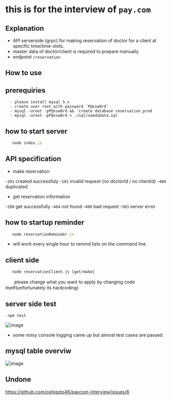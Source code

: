 # this is for the interview of `pay.com`

## Explanation
  - API serverside (grpc) for making reservation of  doctor for a client  at specific time/time-slots.
  - master data of doctor/client is required to prepare manually 
  - endpoint `/reservation`

## How to use

  ## prerequiries

      - please install mysql 5.x
      - create user root with password `P@ssw0rd`
      - mysql -uroot -pP@ssw0rd && `create database reservation_prod
      - mysql -uroot -pP@ssw0rd < ./sql/seedsData.sql

  ## how to  start server
   ```node.js
      node index.js
   ```
  ## API specification
  - make reservation
 
  -`201` created successfuly
  -`101` invalid request (no doctorId / no clientId)
  -`409` duplicated 

  - get reservation information

  -`200`  get successfully 
  -`404`  not found 
  -`400`  bad request
  -`503`  server error

  ## how to startup reminder
   ```node.js
      node reservationReminder.js
   ```
   - will work every single hour to remind lists on the command line 

  ## client side
   
       node reservationClient.js [get/make]
 　　please change what you want to apply by changing code itself(unfortunately its hardcoding) 

 ## server side test 
   
     npm test 


  ![image](https://user-images.githubusercontent.com/50700020/130367230-4a0b71fc-46e2-4679-bff9-0e97320597df.png)

  - some noisy console logging came up but almost test cases are passed

 ## mysql table overviw

![image](https://user-images.githubusercontent.com/50700020/130367145-243dd589-6793-4fa1-b10b-82af44f5da77.png)

## Undone
 https://github.com/oshigoto46/paycom-interview/issues/6



